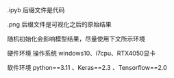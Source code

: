 
.ipyb 后缀文件是代码

.png 后缀文件是可视化之后的原始结果

随机初始化会影响模型结果，尽量使用下文所示环境

硬件环境 操作系统 windows10、i7cpu、RTX4050显卡

软件环境 python==3.11 、Keras==2.3 、Tensorflow==2.0
